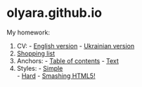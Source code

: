 # olyara.github.io
My homework:
1. CV: - [English version](https://olyara.github.io/CV/cv_en.html)
       - [Ukrainian version](https://olyara.github.io/CV/cv_uk.html)
2. [Shopping list](https://olyara.github.io/Shopping-list/task1.html)
3. Anchors: - [Table of contents](https://olyara.github.io/Anchors/task2_1.html) 
            - [Text](https://olyara.github.io/Anchors/task2_2.html)
4. Styles: - [Simple](https://olyara.github.io/styles-simple/)  
           - [Hard](https://olyara.github.io/styles-hard/)
           - [Smashing HTML5!](https://olyara.github.io/smashingHTML5/)
